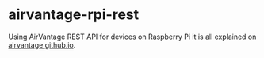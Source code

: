 airvantage-rpi-rest
===================

Using AirVantage REST API for devices on Raspberry Pi it is all explained on
[airvantage.github.io](http://airvantage.github.io/tutorials/raspberry-pi-rest/).
